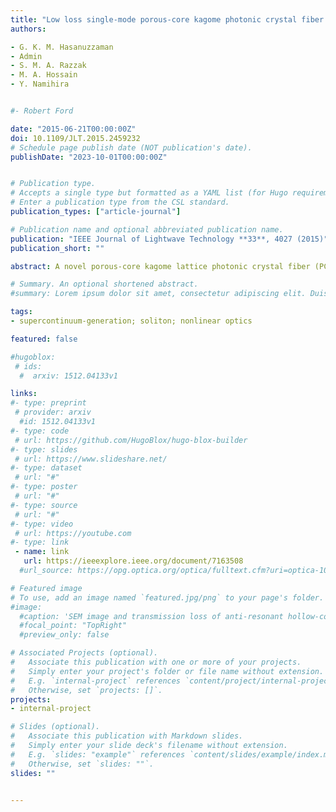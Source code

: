 ```yaml
---
title: "Low loss single-mode porous-core kagome photonic crystal fiber for THz wave guidance"
authors:

- G. K. M. Hasanuzzaman
- Admin
- S. M. A. Razzak
- M. A. Hossain
- Y. Namihira


#- Robert Ford

date: "2015-06-21T00:00:00Z"
doi: 10.1109/JLT.2015.2459232
# Schedule page publish date (NOT publication's date).
publishDate: "2023-10-01T00:00:00Z"


# Publication type.
# Accepts a single type but formatted as a YAML list (for Hugo requirements).
# Enter a publication type from the CSL standard.
publication_types: ["article-journal"]

# Publication name and optional abbreviated publication name.
publication: "IEEE Journal of Lightwave Technology **33**, 4027 (2015)"
publication_short: ""

abstract: A novel porous-core kagome lattice photonic crystal fiber (PCF) is designed and analyzed in this paper for terahertz (THz) wave guidance. Using finite element method (FEM), properties of the proposed kagome lattice PCF are simulated in details including the effective material loss (EML), confinement loss, single-mode propagation, dispersion profile, and fraction of power in the porous-core with different core porosity. Simulation results indicate that 82.5% of bulk material loss of Topas can be reduced by using core porosity of 70%. The calculated EML is as low as 0.035 cm^−1 at operating frequency 1 THz. In addition, the proposed PCF also exhibits relatively low confinement loss and a much more flattened dispersion profile with single mode propagation.

# Summary. An optional shortened abstract.
#summary: Lorem ipsum dolor sit amet, consectetur adipiscing elit. Duis posuere tellus ac convallis placerat. Proin tincidunt magna sed ex sollicitudin condimentum.

tags:
- supercontinuum-generation; soliton; nonlinear optics

featured: false

#hugoblox:
 # ids:
  #  arxiv: 1512.04133v1

links:
#- type: preprint
 # provider: arxiv
  #id: 1512.04133v1
#- type: code
 # url: https://github.com/HugoBlox/hugo-blox-builder
#- type: slides
 # url: https://www.slideshare.net/
#- type: dataset
 # url: "#"
#- type: poster
 # url: "#"
#- type: source
 # url: "#"
#- type: video
 # url: https://youtube.com
#- type: link
 - name: link
   url: https://ieeexplore.ieee.org/document/7163508
  #url_source: https://opg.optica.org/optica/fulltext.cfm?uri=optica-10-10-1253

# Featured image
# To use, add an image named `featured.jpg/png` to your page's folder. 
#image:
  #caption: 'SEM image and transmission loss of anti-resonant hollow-core fiber'
  #focal_point: "TopRight"
  #preview_only: false

# Associated Projects (optional).
#   Associate this publication with one or more of your projects.
#   Simply enter your project's folder or file name without extension.
#   E.g. `internal-project` references `content/project/internal-project/index.md`.
#   Otherwise, set `projects: []`.
projects:
- internal-project

# Slides (optional).
#   Associate this publication with Markdown slides.
#   Simply enter your slide deck's filename without extension.
#   E.g. `slides: "example"` references `content/slides/example/index.md`.
#   Otherwise, set `slides: ""`.
slides: ""


---
```

